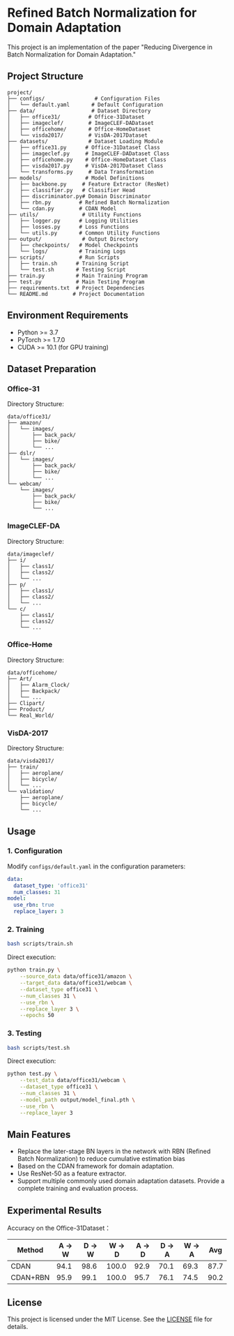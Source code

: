 # Refined Batch Normalization for Domain Adaptation

This project is an implementation of the paper "Reducing Divergence in Batch Normalization for Domain Adaptation."

## Project Structure
```
project/
├── configs/                # Configuration Files
│   └── default.yaml       # Default Configuration
├── data/                  # Dataset Directory
│   ├── office31/         # Office-31Dataset
│   ├── imageclef/        # ImageCLEF-DADataset
│   ├── officehome/       # Office-HomeDataset
│   └── visda2017/        # VisDA-2017Dataset
├── datasets/             # Dataset Loading Module
│   ├── office31.py      # Office-31Dataset Class
│   ├── imageclef.py     # ImageCLEF-DADataset Class
│   ├── officehome.py    # Office-HomeDataset Class
│   ├── visda2017.py     # VisDA-2017Dataset Class
│   └── transforms.py     # Data Transformation
├── models/              # Model Definitions
│   ├── backbone.py     # Feature Extractor (ResNet)
│   ├── classifier.py   # Classifier Head
│   ├── discriminator.py# Domain Discriminator
│   ├── rbn.py         # Refined Batch Normalization
│   └── cdan.py        # CDAN Model
├── utils/              # Utility Functions
│   ├── logger.py      # Logging Utilities
│   ├── losses.py      # Loss Functions
│   └── utils.py       # Common Utility Functions
├── output/             # Output Directory
│   ├── checkpoints/   # Model Checkpoints
│   └── logs/          # Training Logs
├── scripts/           # Run Scripts
│   ├── train.sh      # Training Script
│   └── test.sh       # Testing Script
├── train.py          # Main Training Program
├── test.py           # Main Testing Program
├── requirements.txt  # Project Dependencies
└── README.md        # Project Documentation
```

## Environment Requirements

- Python >= 3.7
- PyTorch >= 1.7.0
- CUDA >= 10.1 (for GPU training)


## Dataset Preparation

### Office-31
Directory Structure:
```
data/office31/
├── amazon/
│   └── images/
│       ├── back_pack/
│       ├── bike/
│       └── ...
├── dslr/
│   └── images/
│       ├── back_pack/
│       ├── bike/
│       └── ...
└── webcam/
    └── images/
        ├── back_pack/
        ├── bike/
        └── ...
```

### ImageCLEF-DA
Directory Structure:
```
data/imageclef/
├── i/
│   ├── class1/
│   ├── class2/
│   └── ...
├── p/
│   ├── class1/
│   ├── class2/
│   └── ...
└── c/
    ├── class1/
    ├── class2/
    └── ...
```

### Office-Home
Directory Structure:
```
data/officehome/
├── Art/
│   ├── Alarm_Clock/
│   ├── Backpack/
│   └── ...
├── Clipart/
├── Product/
└── Real_World/
```

### VisDA-2017
Directory Structure:
```
data/visda2017/
├── train/
│   ├── aeroplane/
│   ├── bicycle/
│   └── ...
└── validation/
    ├── aeroplane/
    ├── bicycle/
    └── ...
```

## Usage

### 1. Configuration

Modify `configs/default.yaml` in the configuration parameters:
```yaml
data:
  dataset_type: 'office31'
  num_classes: 31
model:
  use_rbn: true
  replace_layer: 3
```

### 2. Training

```bash
bash scripts/train.sh
```

Direct execution:
```bash
python train.py \
    --source_data data/office31/amazon \
    --target_data data/office31/webcam \
    --dataset_type office31 \
    --num_classes 31 \
    --use_rbn \
    --replace_layer 3 \
    --epochs 50
```

### 3. Testing
```bash
bash scripts/test.sh
```
Direct execution:
```bash
python test.py \
    --test_data data/office31/webcam \
    --dataset_type office31 \
    --num_classes 31 \
    --model_path output/model_final.pth \
    --use_rbn \
    --replace_layer 3
```

## Main Features
- Replace the later-stage BN layers in the network with RBN (Refined Batch Normalization) to reduce cumulative estimation bias
- Based on the CDAN framework for domain adaptation.
- Use ResNet-50 as a feature extractor.
- Support multiple commonly used domain adaptation datasets.
Provide a complete training and evaluation process.

## Experimental Results

Accuracy on the Office-31Dataset：

| Method    | A → W | D → W | W → D | A → D | D → A | W → A | Avg  |
|-----------|-------|-------|-------|-------|-------|-------|------|
| CDAN      | 94.1  | 98.6  | 100.0 | 92.9  | 70.1  | 69.3  | 87.7 |
| CDAN+RBN  | 95.9  | 99.1  | 100.0 | 95.7  | 76.1 | 74.5  | 90.2 |

## License

This project is licensed under the MIT License. See the [LICENSE](LICENSE) file for details.

